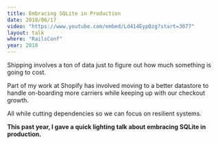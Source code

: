 ```yaml
---
title: Embracing SQLite in Production
date: 2018/06/17
video: "https://www.youtube.com/embed/Ld414EypQzg?start=3077"
layout: talk
where: "RailsConf"
year: 2018
---
```


Shipping involves a ton of data just to figure out how much something is going to cost.

Part of my work at Shopify has involved moving to a better datastore to handle on-boarding more carriers while keeping up with our checkout growth.

All while cutting dependencies so we can focus on resilient systems.

**This past year, I gave a quick lighting talk about embracing SQLite in production.**
